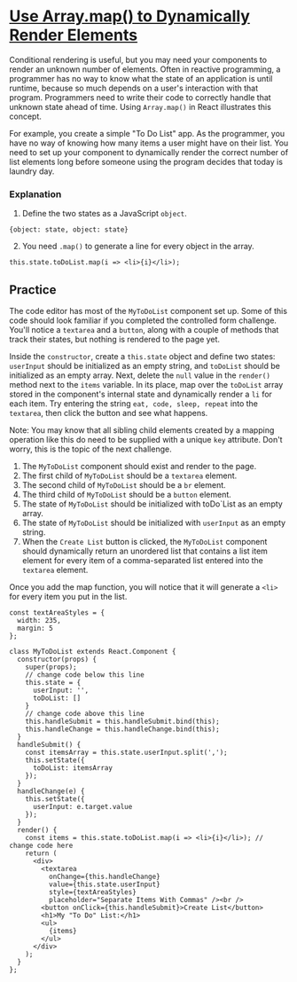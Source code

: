 # [Use Array.map() to Dynamically Render Elements](https://www.freecodecamp.org/learn/front-end-development-libraries/react/use-array-map-to-dynamically-render-elements)

Conditional rendering is useful, but you may need your components to render an unknown number of elements. Often in reactive programming, a programmer has no way to know what the state of an application is until runtime, because so much depends on a user's interaction with that program. Programmers need to write their code to correctly handle that unknown state ahead of time. Using `Array.map()` in React illustrates this concept.

For example, you create a simple "To Do List" app. As the programmer, you have no way of knowing how many items a user might have on their list. You need to set up your component to dynamically render the correct number of list elements long before someone using the program decides that today is laundry day.

### Explanation
1. Define the two states as a JavaScript `object`.

```
{object: state, object: state}
```

2. You need `.map()` to generate a line for every object in the array.

```
this.state.toDoList.map(i => <li>{i}</li>);
```


## Practice
The code editor has most of the `MyToDoList` component set up. Some of this code should look familiar if you completed the controlled form challenge. You'll notice a `textarea` and a `button`, along with a couple of methods that track their states, but nothing is rendered to the page yet.

Inside the `constructor`, create a `this.state` object and define two states: `userInput` should be initialized as an empty string, and `toDoList` should be initialized as an empty array. Next, delete the `null` value in the `render()` method next to the `items` variable. In its place, map over the `toDoList` array stored in the component's internal state and dynamically render a `li` for each item. Try entering the string `eat, code, sleep, repeat` into the `textarea`, then click the button and see what happens.

Note: You may know that all sibling child elements created by a mapping operation like this do need to be supplied with a unique `key` attribute. Don't worry, this is the topic of the next challenge.

1. The `MyToDoList` component should exist and render to the page.
2. The first child of `MyToDoList` should be a `textarea` element.
3. The second child of `MyToDoList` should be a `br` element.
4. The third child of `MyToDoList` should be a `button` element.
5. The state of `MyToDoList` should be initialized with toDo`List as an empty array.
6. The state of `MyToDoList` should be initialized with `userInput` as an empty string.
7. When the `Create List` button is clicked, the `MyToDoList` component should dynamically return an unordered list that contains a list item element for every item of a comma-separated list entered into the `textarea` element.

Once you add the map function, you will notice that it will generate a `<li>` for every item you put in the list.

```
const textAreaStyles = {
  width: 235,
  margin: 5
};

class MyToDoList extends React.Component {
  constructor(props) {
    super(props);
    // change code below this line
    this.state = {
      userInput: '',
      toDoList: []
    }
    // change code above this line
    this.handleSubmit = this.handleSubmit.bind(this);
    this.handleChange = this.handleChange.bind(this);
  }
  handleSubmit() {
    const itemsArray = this.state.userInput.split(',');
    this.setState({
      toDoList: itemsArray
    });
  }
  handleChange(e) {
    this.setState({
      userInput: e.target.value
    });
  }
  render() {
    const items = this.state.toDoList.map(i => <li>{i}</li>); // change code here
    return (
      <div>
        <textarea
          onChange={this.handleChange}
          value={this.state.userInput}
          style={textAreaStyles}
          placeholder="Separate Items With Commas" /><br />
        <button onClick={this.handleSubmit}>Create List</button>
        <h1>My "To Do" List:</h1>
        <ul>
          {items}
        </ul>
      </div>
    );
  }
};
```